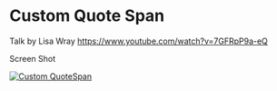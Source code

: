 # Custom Quote Span

Talk by Lisa Wray https://www.youtube.com/watch?v=7GFRpP9a-eQ

Screen Shot

[![Custom QuoteSpan](https://github.com/raghunandankavi2010/SamplesAndroid/blob/master/CustomQuoteSpan/Screenshot_20160713-130107.png)](https://github.com/raghunandankavi2010/SamplesAndroid/blob/master/CustomQuoteSpan/Screenshot_20160713-130107.png)




